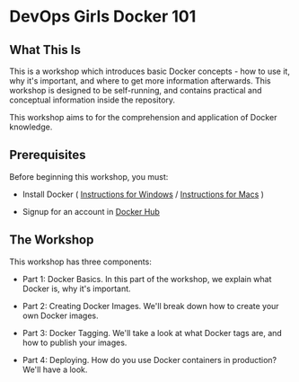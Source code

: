 # DevOps Girls Docker 101

## What This Is

This is a workshop which introduces basic Docker concepts - how to use it, why it's important, and where to get more information afterwards. This workshop is designed to be self-running, and contains practical and conceptual information inside the repository.

This workshop aims to for the comprehension and application of Docker knowledge.

## Prerequisites

Before beginning this workshop, you must:

 - Install Docker ( [Instructions for Windows](https://docs.docker.com/v17.09/docker-for-windows/install/) / [Instructions for Macs](https://docs.docker.com/docker-for-mac/install/) )

 - Signup for an account in [Docker Hub](https://hub.docker.com/)


## The Workshop

This workshop has three components:

 - Part 1: Docker Basics. In this part of the workshop, we explain what Docker is, why it's important.

 - Part 2: Creating Docker Images. We'll break down how to create your own Docker images.

 - Part 3: Docker Tagging. We'll take a look at what Docker tags are, and how to publish your images.

 - Part 4: Deploying. How do you use Docker containers in production? We'll have a look.
